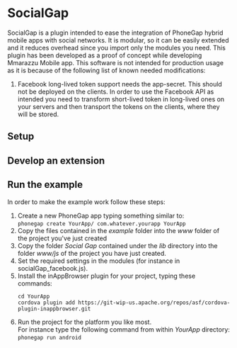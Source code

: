 SocialGap
=========

SocialGap is a plugin intended to ease the integration of PhoneGap hybrid mobile apps with social networks.
It is modular, so it can be easily extended and it reduces overhead since you import only the modules you need.
This plugin has been developed as a proof of concept while developing Mmarazzu Mobile app.
This software is not intended for production usage as it is because of the following list of known needed modifications:

<ol>
	<li> 
		Facebook long-lived token support needs the app-secret. This should not be deployed on the clients. 
		In order to use the Facebook API as intended you need to transform short-lived token in long-lived 
		ones on your servers and then transport the tokens on the clients, where they will be stored.
	</li>
</ol>

Setup
-------

Develop an extension
---------------------

Run the example
-------
In order to make the example work follow these steps:
<ol>
	<li> Create a new PhoneGap app typing something similar to:<br>
   		<code>phonegap create YourApp/ com.whatever.yourapp YourApp</code></li>
		<li> Copy the files contained in the <i>example</i> folder into the <i>www</i> folder of the project you've just created</li>
		<li> Copy the folder <i>Social Gap</i> contained under the <i>lib</i> directory into the folder <i>www/js</i> of the project you have just created.</li>
		<li>Set the required settings in the modules (for instance in socialGap_facebook.js).</li>
		<li>Install the inAppBrowser plugin for your project, typing these commands:
			<pre><code>cd YourApp
cordova plugin add https://git-wip-us.apache.org/repos/asf/cordova-plugin-inappbrowser.git</code></pre>			
		</li>
		<li> 
			Run the project for the platform you like most. <br>
			For instance type the following command from within <i>YourApp</i> directory:<br/>
   			<code>phonegap run android</code>
		</li>
</ol>

